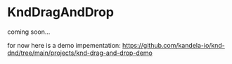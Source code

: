 # KndDragAndDrop

coming soon...

for now here is a demo impementation: https://github.com/kandela-io/knd-dnd/tree/main/projects/knd-drag-and-drop-demo
